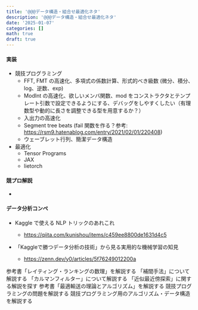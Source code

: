 ```yaml
---
title: '@@@データ構造・組合せ最適化ネタ'
description: '@@@データ構造・組合せ最適化ネタ'
date: '2025-01-07'
categories: []
math: true
draft: true
---
```




#### 実装

- 競技プログラミング
  - FFT, FMT の高速化、多項式の係数計算、形式的べき級数 (微分、積分、log、逆数、exp)
  - ModInt の高速化、欲しいメンバ関数、mod をコンストラクタとテンプレート引数で設定できるようにする、デバッグをしやすくしたい（有理数型や動的に長さを調整できる型を用意するか？）
  - 入出力の高速化
  - Segment tree beats (fail 関数を作る？参考: https://rsm9.hatenablog.com/entry/2021/02/01/220408)
  - ウェーブレット行列、簡潔データ構造
- 最適化
  - Tensor Programs
  - JAX
  - lietorch



#### 競プロ解説

- 



#### データ分析コンペ

- Kaggle で使える NLP トリックのあれこれ
  - https://qiita.com/kunishou/items/c459ee8800de1631d4c5

- 「Kaggleで勝つデータ分析の技術」から見る実用的な機械学習の知見
  - https://zenn.dev/y0/articles/5f76249012200a

参考書「レイティング・ランキングの数理」を解説する
「補間手法」について解説する
「カルマンフィルター」について解説する
「近似最近傍探索」に関する解説を探す
参考書「最適輸送の理論とアルゴリズム」を解説する
競技プログラミングの問題を解説する
競技プログラミング用のアルゴリズム・データ構造を解説する
